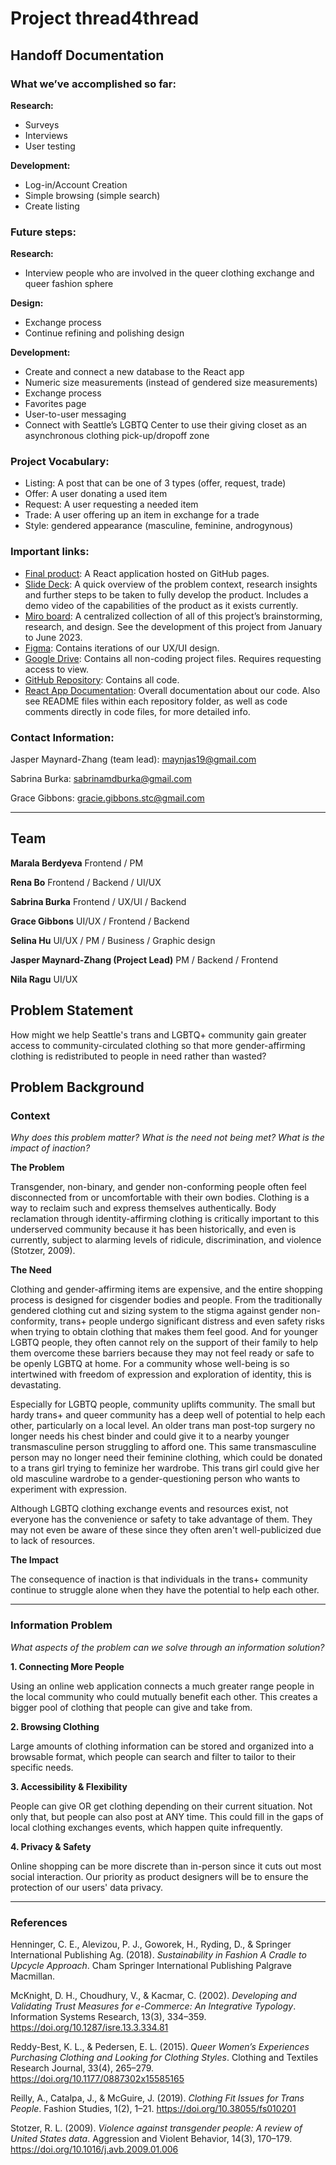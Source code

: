 # Project **thread4thread**
## Handoff Documentation
### What we’ve accomplished so far:
**Research:**
- Surveys
- Interviews
- User testing

**Development:**
- Log-in/Account Creation
- Simple browsing (simple search)
- Create listing

### Future steps:
**Research:**
- Interview people who are involved in the queer clothing exchange and queer fashion sphere

**Design:**
- Exchange process
- Continue refining and polishing design

**Development:**
- Create and connect a new database to the React app
- Numeric size measurements (instead of gendered size measurements)
- Exchange process
- Favorites page
- User-to-user messaging
- Connect with Seattle’s LGBTQ Center to use their giving closet as an asynchronous clothing pick-up/dropoff zone

### Project Vocabulary:
- Listing: A post that can be one of 3 types (offer, request, trade)
- Offer: A user donating a used item
- Request: A user requesting a needed item
- Trade: A user offering up an item in exchange for a trade
- Style: gendered appearance (masculine, feminine, androgynous)

### Important links:
- [Final product](https://thread4thread.github.io/thread4thread/): A React application hosted on GitHub pages.
- [Slide Deck](https://docs.google.com/presentation/d/1Mg6tXwuJExrXsQnuytLaUTq1AL8WC_uA/edit#slide=id.p14): A quick overview of the problem context, research insights and further steps to be taken to fully develop the product. Includes a demo video of the capabilities of the product as it exists currently.
- [Miro board](https://miro.com/app/board/uXjVP0fpozE=/?share_link_id=191971883219): A centralized collection of all of this project’s brainstorming, research, and design. See the development of this project from January to June 2023.
- [Figma](https://www.figma.com/file/er0CSysP2mUaBxhPEPgr1D/thread4thread-v3-(Capstone)?node-id=0%3A1&t=9bfMunLKF56Fzovo-1): Contains iterations of our UX/UI design.
- [Google Drive](https://drive.google.com/drive/folders/18Qu5YAOgrnDedvwfbYZAygnFyS-7xF2p?usp=sharing): Contains all non-coding project files. Requires requesting access to view.
- [GitHub Repository](https://github.com/thread4thread/thread4thread): Contains all code.
- [React App Documentation](https://docs.google.com/document/d/1RWlVEk0Rr7T1jMdzeaID9kSMMpU1QceZGmCHtTepDJs/edit?usp=sharing): Overall documentation about our code. Also see README files within each repository folder, as well as code comments directly in code files, for more detailed info.

### Contact Information:
Jasper Maynard-Zhang (team lead): maynjas19@gmail.com

Sabrina Burka: sabrinamdburka@gmail.com

Grace Gibbons: gracie.gibbons.stc@gmail.com 

---
## Team
**Marala Berdyeva**
Frontend / PM

**Rena Bo**
Frontend / Backend / UI/UX

**Sabrina Burka**
Frontend / UX/UI / Backend

**Grace Gibbons**
UI/UX / Frontend / Backend

**Selina Hu**
UI/UX / PM / Business / Graphic design

**Jasper Maynard-Zhang (Project Lead)**
PM / Backend / Frontend

**Nila Ragu**
UI/UX

## Problem Statement
How might we help Seattle's trans and LGBTQ+ community gain greater access to community-circulated clothing so that more gender-affirming clothing is redistributed to people in need rather than wasted?

## Problem Background

### Context
*Why does this problem matter? What is the need not being met? What is the impact of inaction?*

**The Problem**

Transgender, non-binary, and gender non-conforming people often feel disconnected from or uncomfortable with their own bodies. Clothing is a way to reclaim such and express themselves authentically. Body reclamation through identity-affirming clothing is critically important to this underserved community because it has been historically, and even is currently, subject to alarming levels of ridicule, discrimination, and violence (Stotzer, 2009).

**The Need**

Clothing and gender-affirming items are expensive, and the entire shopping process is designed for cisgender bodies and people. From the traditionally gendered clothing cut and sizing system to the stigma against gender non-conformity, trans+ people undergo significant distress and even safety risks when trying to obtain clothing that makes them feel good. And for younger LGBTQ people, they often cannot rely on the support of their family to help them overcome these barriers because they may not feel ready or safe to be openly LGBTQ at home. For a community whose well-being is so intertwined with freedom of expression and exploration of identity, this is devastating.

Especially for LGBTQ people, community uplifts community. The small but hardy trans+ and queer community has a deep well of potential to help each other, particularly on a local level. An older trans man post-top surgery no longer needs his chest binder and could give it to a nearby younger transmasculine person struggling to afford one. This same transmasculine person may no longer need their feminine clothing, which could be donated to a trans girl trying to feminize her wardrobe. This trans girl could give her old masculine wardrobe to a gender-questioning person who wants to experiment with expression.

Although LGBTQ clothing exchange events and resources exist, not everyone has the convenience or safety to take advantage of them. They may not even be aware of these since they often aren't well-publicized due to lack of resources.

**The Impact**

The consequence of inaction is that individuals in the trans+ community continue to struggle alone when they have the potential to help each other.

---
### Information Problem
*What aspects of the problem can we solve through an information solution?*

**1. Connecting More People**

Using an online web application connects a much greater range people in the local community who could mutually benefit each other. This creates a bigger pool of clothing that people can give and take from.

**2. Browsing Clothing**

Large amounts of clothing information can be stored and organized into a browsable format, which people can search and filter to tailor to their specific needs.

**3. Accessibility & Flexibility**

People can give OR get clothing depending on their current situation. Not only that, but people can also post at ANY time. This could fill in the gaps of local clothing exchanges events, which happen quite infrequently.

**4. Privacy & Safety**

Online shopping can be more discrete than in-person since it cuts out most social interaction. Our priority as product designers will be to ensure the protection of our users' data privacy.

---
### References
Henninger, C. E., Alevizou, P. J., Goworek, H., Ryding, D., & Springer International Publishing Ag. (2018). *Sustainability in Fashion A Cradle to Upcycle Approach*. Cham Springer International Publishing Palgrave Macmillan.

McKnight, D. H., Choudhury, V., & Kacmar, C. (2002). *Developing and Validating Trust Measures for e-Commerce: An Integrative Typology*. Information Systems Research, 13(3), 334–359. https://doi.org/10.1287/isre.13.3.334.81

Reddy-Best, K. L., & Pedersen, E. L. (2015). *Queer Women’s Experiences Purchasing Clothing and Looking for Clothing Styles*. Clothing and Textiles Research Journal, 33(4), 265–279. https://doi.org/10.1177/0887302x15585165

Reilly, A., Catalpa, J., & McGuire, J. (2019). *Clothing Fit Issues for Trans People*. Fashion Studies, 1(2), 1–21. https://doi.org/10.38055/fs010201

Stotzer, R. L. (2009). *Violence against transgender people: A review of United States data*. Aggression and Violent Behavior, 14(3), 170–179. https://doi.org/10.1016/j.avb.2009.01.006